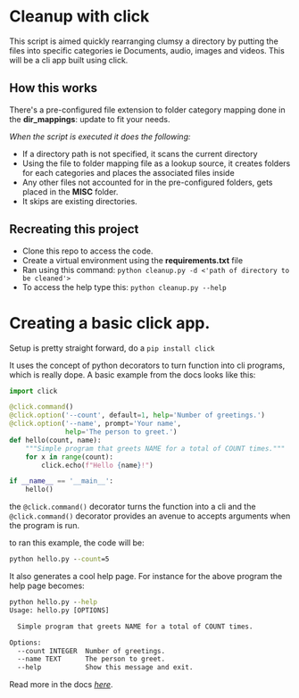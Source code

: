 # Cleanup with click

This script is aimed quickly rearranging clumsy a directory by putting the files into specific categories ie Documents, audio, images and videos. This will be a cli app built using click.

## How this works

There's a pre-configured file extension to folder category mapping done in the **dir_mappings**: update to fit your needs.

_When the script is executed it does the following:_
- If a directory path is not specified, it scans the current directory
- Using the file to folder mapping file as a lookup source, it creates folders for each categories and places the associated files inside
- Any other files not accounted for in the pre-configured folders, gets placed in the **MISC** folder.
- It skips are existing directories.

## Recreating this project

- Clone this repo to access the code.
- Create a virtual environment using the **requirements.txt** file
- Ran using this command: `python cleanup.py -d <'path of directory to be cleaned'>`
- To access the help type this: `python cleanup.py --help`


# Creating a basic click app.

Setup is pretty straight forward, do a `pip install click`

It uses the concept of python decorators to turn function into cli programs, which is really dope. A basic example from the docs looks like this:

```python
import click

@click.command()
@click.option('--count', default=1, help='Number of greetings.')
@click.option('--name', prompt='Your name',
              help='The person to greet.')
def hello(count, name):
    """Simple program that greets NAME for a total of COUNT times."""
    for x in range(count):
        click.echo(f"Hello {name}!")

if __name__ == '__main__':
    hello()
```

the `@click.command()` decorator turns the function into a cli and the `@click.command()` decorator provides an avenue to accepts arguments when the program is run.

to ran this example, the code will be: 
```cmd 
python hello.py --count=5
```

It also generates a cool help page. For instance for the above program the help page becomes:
```cmd
python hello.py --help
Usage: hello.py [OPTIONS]

  Simple program that greets NAME for a total of COUNT times.

Options:
  --count INTEGER  Number of greetings.
  --name TEXT      The person to greet.
  --help           Show this message and exit.
```

Read more in the docs _[here](https://palletsprojects.com/p/click/)_.